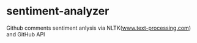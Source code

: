 # sentiment-analyzer
Github comments sentiment anlysis via NLTK(www.text-processing.com) and GitHub API
